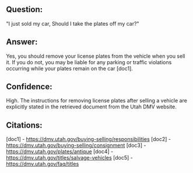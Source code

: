 ## Question:
"I just sold my car, Should I take the plates off my car?"
## Answer:
Yes, you should remove your license plates from the vehicle when you sell it. If you do not, you may be liable for any parking or traffic violations occurring while your plates remain on the car [doc1].
## Confidence:
High. The instructions for removing license plates after selling a vehicle are explicitly stated in the retrieved document from the Utah DMV website.

## Citations:
[doc1] - https://dmv.utah.gov/buying-selling/responsibilities
[doc2] - https://dmv.utah.gov/buying-selling/consignment
[doc3] - https://dmv.utah.gov/plates/antique
[doc4] - https://dmv.utah.gov/titles/salvage-vehicles
[doc5] - https://dmv.utah.gov/faq/titles

